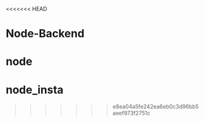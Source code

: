 <<<<<<< HEAD
# Node-Backend
node
=======
# node_insta
>>>>>>> e8ea04a5fe242ea6eb0c3d96bb5aeef973f2751c
